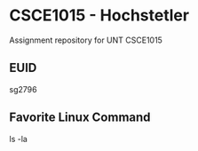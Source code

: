 # CSCE1015 - Hochstetler
Assignment repository for UNT CSCE1015
## EUID
sg2796
## Favorite Linux Command
ls -la
